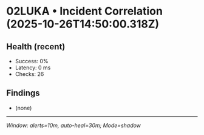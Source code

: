 # 02LUKA • Incident Correlation (2025-10-26T14:50:00.318Z)

## Health (recent)
- Success: 0%
- Latency: 0 ms
- Checks: 26

## Findings
- (none)

---
_Window: alerts=10m, auto-heal=30m; Mode=shadow_